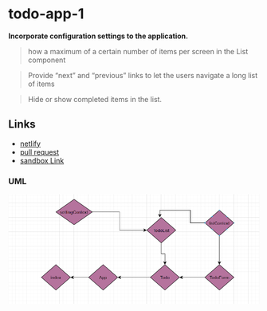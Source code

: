 # todo-app-1

**Incorporate configuration settings to the application.**


> how a maximum of a certain number of items per screen in the List component

> Provide “next” and “previous” links to let the users navigate a long list of items

> Hide or show completed items in the list.


## Links 

- [netlify](https://amazing-poitras-ad216f.netlify.app/)
- [pull request](https://github.com/amroalbarham/todo-app-1/pull/2)
- [sandbox Link](https://codesandbox.io/s/icy-field-dnlb1)

### UML

![UML](./lab31.png)
